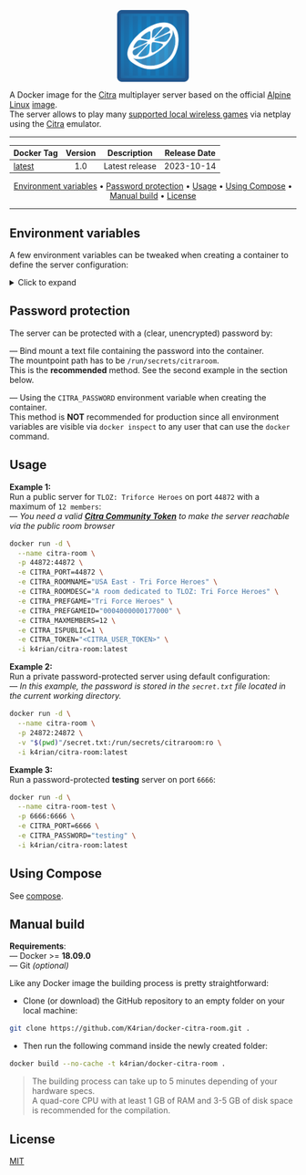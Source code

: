 <p align="center">
 <img alt="docker-citra-room logo" src="https://raw.githubusercontent.com/K4rian/docker-citra-room/assets/icons/logo-docker-citra-room.svg" width="25%" align="center">
</p>

A Docker image for the [Citra](https://citra-emu.org/) multiplayer server based on the official [Alpine Linux](https://www.alpinelinux.org/) [image](https://hub.docker.com/_/alpine).<br>
The server allows to play many [supported local wireless games](https://en.wikipedia.org/wiki/List_of_Nintendo_3DS_Wi-Fi_Connection_games) via netplay using the [Citra](https://citra-emu.org/) emulator.

---
<div align="center">

| Docker Tag | Version | Description | Release Date |
| ---        | :---:   | ---         | :---:        |
| [latest](https://github.com/K4rian/docker-citra-room/blob/main/Dockerfile) | 1.0 | Latest release | 2023-10-14 |
</div>
<p align="center"><a href="#environment-variables">Environment variables</a> &bull; <a href="#password-protection">Password protection</a> &bull; <a href="#usage">Usage</a> &bull; <a href="#using-compose">Using Compose</a> &bull; <a href="#manual-build">Manual build</a> <!-- &bull; <a href="#see-also">See also</a> --> &bull; <a href="#license">License</a></p>

---
## Environment variables
A few environment variables can be tweaked when creating a container to define the server configuration:

<details>
<summary>Click to expand</summary>

Variable           | Default value               | Description 
---                | ---                         | ---
CITRA_PORT         | 24872                       | Port to listen on (TCP/UDP).
CITRA_ROOMNAME     | Citra Room                  | Name of the room.
CITRA_PREFGAME     | Any                         | Name of the preferred game.
CITRA_MAXMEMBERS   | 4                           | Maximum number of members (2-16).
CITRA_BANLISTFILE  | bannedlist.cbl              | File which Citra will store ban records in.
CITRA_LOGFILE      | citra-room.log              | File path to store the logs.
CITRA_ROOMDESC     |                             | (Optional) Description of the room.
CITRA_PREFGAMEID   | 0                           | (Optional) Preferred game title identifier. You can find the Title ID with the game list of Citra (right-click on a game -> `Properties`).
CITRA_PASSWORD     |                             | (Optional) Room password *(__NOT__ recommended, see the section below)*.
CITRA_ISPUBLIC     | 0                           | (Optional) Make the room public. Valid User Token and Web API URL are required.
CITRA_TOKEN        |                             | (Optional) The Citra Community user token to use for the room. Required to make the room public.
CITRA_WEBAPIURL    | https://api.citra-emu.org/  | (Optional) URL to the Citra Web API. Required to make the room public.
CITRA_ENABLEMODS   | 0                           | (Optional) Grant the Citra Community Moderators the power to moderate the room.

</details>

## Password protection
The server can be protected with a (clear, unencrypted) password by:  

— Bind mount a text file containing the password into the container.<br>
The mountpoint path has to be `/run/secrets/citraroom`.<br>
This is the __recommended__ method. See the second example in the section below.

— Using the `CITRA_PASSWORD` environment variable when creating the container.<br>
This method is __NOT__ recommended for production since all environment variables are visible via `docker inspect` to any user that can use the `docker` command. 

## Usage
__Example 1:__<br>
Run a public server for `TLOZ: Triforce Heroes` on port `44872` with a maximum of `12 members`:<br>
— *You need a valid __[Citra Community Token](https://citra-emu.org/wiki/citra-web-service/)__ to make the server reachable via the public room browser*
```bash
docker run -d \
  --name citra-room \
  -p 44872:44872 \
  -e CITRA_PORT=44872 \
  -e CITRA_ROOMNAME="USA East - Tri Force Heroes" \
  -e CITRA_ROOMDESC="A room dedicated to TLOZ: Tri Force Heroes" \
  -e CITRA_PREFGAME="Tri Force Heroes" \
  -e CITRA_PREFGAMEID="0004000000177000" \
  -e CITRA_MAXMEMBERS=12 \
  -e CITRA_ISPUBLIC=1 \
  -e CITRA_TOKEN="<CITRA_USER_TOKEN>" \
  -i k4rian/citra-room:latest
```

__Example 2:__<br>
Run a private password-protected server using default configuration:<br>
— *In this example, the password is stored in the `secret.txt` file located in the current working directory.* 
```bash
docker run -d \
  --name citra-room \
  -p 24872:24872 \
  -v "$(pwd)"/secret.txt:/run/secrets/citraroom:ro \
  -i k4rian/citra-room:latest
```

__Example 3:__<br />
Run a password-protected __testing__ server on port `6666`:<br>
```bash
docker run -d \
  --name citra-room-test \
  -p 6666:6666 \
  -e CITRA_PORT=6666 \
  -e CITRA_PASSWORD="testing" \
  -i k4rian/citra-room:latest
```

## Using Compose
See [compose](compose/).

## Manual build
__Requirements__:<br>
— Docker >= __18.09.0__<br>
— Git *(optional)*

Like any Docker image the building process is pretty straightforward: 

- Clone (or download) the GitHub repository to an empty folder on your local machine:
```bash
git clone https://github.com/K4rian/docker-citra-room.git .
```

- Then run the following command inside the newly created folder:
```bash
docker build --no-cache -t k4rian/docker-citra-room .
```
> The building process can take up to 5 minutes depending of your hardware specs. <br>
> A quad-core CPU with at least 1 GB of RAM and 3-5 GB of disk space is recommended for the compilation.

<!---
## See also
* __[Citra-Room Egg](https://github.com/K4rian/)__ — A custom egg of Citra-Room for the Pterodactyl Panel.
* __[Citra-Room Template](https://github.com/K4rian/)__ — A custom template of Citra-Room ready to deploy from the Portainer Web UI.
--->

## License
[MIT](LICENSE)